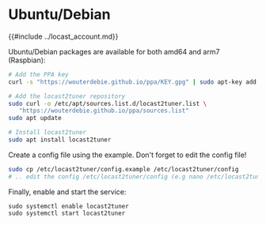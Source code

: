 # Ubuntu/Debian
{{#include ../locast_account.md}}

Ubuntu/Debian packages are available for both amd64 and arm7 (Raspbian):
```sh
# Add the PPA key
curl -s "https://wouterdebie.github.io/ppa/KEY.gpg" | sudo apt-key add -

# Add the locast2tuner repository
sudo curl -o /etc/apt/sources.list.d/locast2tuner.list \
   "https://wouterdebie.github.io/ppa/sources.list"
sudo apt update

# Install locast2tuner
sudo apt install locast2tuner
```

Create a config file using the example. Don't forget to edit the config file!
```sh
sudo cp /etc/locast2tuner/config.example /etc/locast2tuner/config
# .. edit the config /etc/locast2tuner/config (e.g nano /etc/locast2tuner/config) ..
```
Finally, enable and start the service:

```
sudo systemctl enable locast2tuner
sudo systemctl start locast2tuner
```

